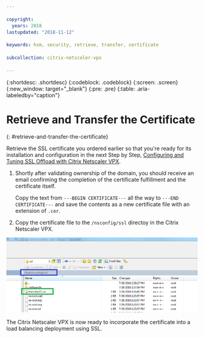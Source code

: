 ```yaml
---

copyright:
  years: 2018
lastupdated: "2018-11-12"

keywords: hsm, security, retrieve, transfer, certificate

subcollection: citrix-netscaler-vpx

---
```


{:shortdesc: .shortdesc}
{:codeblock: .codeblock}
{:screen: .screen}
{:new_window: target="_blank"}
{:pre: .pre}
{:table: .aria-labeledby="caption"}

# Retrieve and Transfer the Certificate
{: #retrieve-and-transfer-the-certificate}

Retrieve the SSL certificate you ordered earlier so that you're ready for its installation and configuration in the next Step by Step, [Configuring and Tuning SSL Offload with Citrix Netscaler VPX](/docs/infrastructure/citrix-netscaler-vpx?topic=citrix-netscaler-vpx-configuring-and-tuning-ssl-offload-with-citrix-netscaler-vpx).

1. Shortly after validating ownership of the domain, you should receive an email confirming the completion of the certificate fulfillment and the certificate itself.

	Copy the text from `---BEGIN CERTIFICATE---` all the way to `---END CERTIFICATE---` and save the contents as a new certificate file with an extension of `.cer`.

2. Copy the certificate file to the `/nsconfig/ssl` directoy in the Citrix Netscaler VPX.

<img src="images/11-transfer-certificate.png" alt="drawing" style="width: 600px;"/>

The Citrix Netscaler VPX is now ready to incorporate the certificate into a load balancing deployment using SSL.
